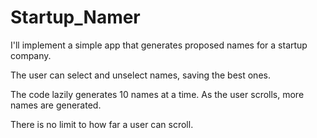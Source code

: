 # Startup_Namer

I'll implement a simple app that generates proposed names for a startup company. 

The user can select and unselect names, saving the best ones. 

The code lazily generates 10 names at a time. As the user scrolls, more names are generated. 

There is no limit to how far a user can scroll.
